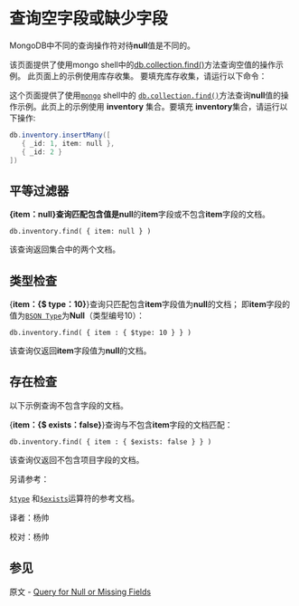 # 查询空字段或缺少字段
MongoDB中不同的查询操作符对待**null**值是不同的。

该页面提供了使用mongo shell中的[db.collection.find()](https://docs.mongodb.com/manual/reference/method/db.collection.find/#db.collection.find)方法查询空值的操作示例。 此页面上的示例使用库存收集。 要填充库存收集，请运行以下命令：

这个页面提供了使用[`mongo`](https://docs.mongodb.com/master/reference/program/mongo/#bin.mongo) shell中的 [`db.collection.find()`](https://docs.mongodb.com/master/reference/method/db.collection.find/#db.collection.find)方法查询**null**值的操作示例。此页上的示例使用 **inventory** 集合。要填充 **inventory**集合，请运行以下操作:

```powershell
db.inventory.insertMany([
   { _id: 1, item: null },
   { _id: 2 }
])
```

## 平等过滤器

**{item：null}**查询匹配包含值是**null**的**item**字段或不包含**item**字段的文档。

```shell
db.inventory.find( { item: null } )
```

该查询返回集合中的两个文档。

## 类型检查

{**item：{$ type：10}**}查询只匹配包含**item**字段值为**null**的文档； 即**item**字段的值为[`BSON Type`](https://docs.mongodb.com/manual/reference/bson-types/)为**Null**（类型编号10）：

```shell
db.inventory.find( { item : { $type: 10 } } )
```

该查询仅返回**item**字段值为**null**的文档。

## 存在检查

以下示例查询不包含字段的文档。

{**item：{$ exists：false}**}查询与不包含**item**字段的文档匹配：

```shell
db.inventory.find( { item : { $exists: false } } )
```

该查询仅返回不包含项目字段的文档。

另请参考：

[`$type`](https://docs.mongodb.com/master/reference/operator/query/type/#op._S_type) 和[`$exists`](https://docs.mongodb.com/master/reference/operator/query/exists/#op._S_exists)运算符的参考文档。



译者：杨帅

校对：杨帅



## 参见

原文 - [Query for Null or Missing Fields]( https://docs.mongodb.com/manual/tutorial/query-for-null-fields/ )

